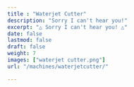 ```yaml
---
title : "Waterjet Cutter"
description: "Sorry I can't hear you!"
excerpt: "△ Sorry I can't hear you! △"
date: false
lastmod: false
draft: false
weight: 7
images: ["waterjet cutter.png"]
url: "/machines/waterjetcutter/"

---
```

